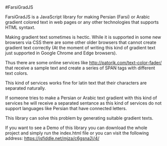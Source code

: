 #FarsiGradJS

FarsiGradJS is a JavaScript library for making Persian (Farsi) or Arabic gradient colored text in web pages or any other technologies that supports HTML syntaxt. 

Making gradient text sometimes is hectic. While it is supported in some new browsers via CSS there are some other older browsers that cannot create gradient text correctly (At the moment of writing this kind of gradient text just supported in Google Chrome and Edge browsers).

Thus there are some online services like http://patorjk.com/text-color-fader/ that receive a sample text and create a series of SPAN tags with different text colors.

This kind of services works fine for latin text that their characters are separated naturally. 

If someone tries to make a Persian or Arabic text gradient with this kind of services he will receive a separated sentance as this kind of services do not support languages like Persian that have connected letters. 

This library can solve this problem by generating suitable gradient texts.

If you want to see a Demo of this library you can download the whole project and simply run the index.html file or you can visit the following address: https://jsfiddle.net/mjza/c6gsna2j/4/
